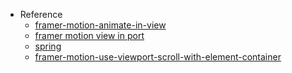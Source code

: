 - Reference
  - [framer-motion-animate-in-view](https://codesandbox.io/s/framer-motion-animate-in-view-gqcc8)
  - [framer motion view in port](https://stackoverflow.com/questions/58958972/framer-motion-animate-when-element-is-in-view-when-you-scroll-to-element)
  - [spring](https://www.framer.com/docs/transition/#spring)
  - [framer-motion-use-viewport-scroll-with-element-container](https://gist.github.com/coleturner/34396fb826c12fbd88d6591173d178c2)
